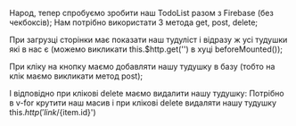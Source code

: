 Народ, тепер спробуємо зробити наш TodoList разом з Firebase (без чекбоксів);
Нам потрібно використати 3 метода get, post, delete;

При загрузці сторінки має показати наш тудуліст і відразу ж усі тудушки які в нас є (можемо викликати this.$http.get('') в хуці beforeMounted());

При кліку на кнопку маємо добавляти нашу тудушку в базу (тобто на клік маємо викликати метод post);

І відповідно при клікові delete маємо видалити нашу тудушку:
Потрібно в v-for крутити наш масив і при клікові delete видаляти нашу тудушку
this.$http('link/${item.id}')
